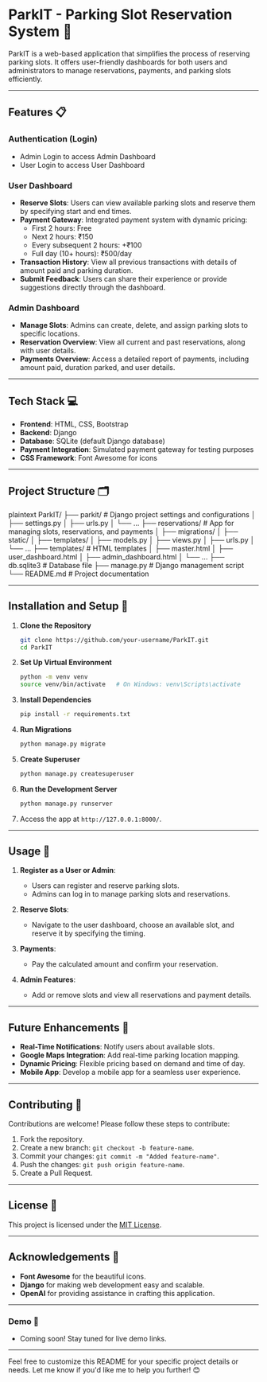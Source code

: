 # ParkIT - Parking Slot Reservation System 🚗

ParkIT is a web-based application that simplifies the process of reserving parking slots. It offers user-friendly dashboards for both users and administrators to manage reservations, payments, and parking slots efficiently.

---

## Features 📋

### Authentication (Login)
- Admin Login to access Admin Dashboard
- User Login to access User Dashboard

### User Dashboard
- **Reserve Slots**: Users can view available parking slots and reserve them by specifying start and end times.
- **Payment Gateway**: Integrated payment system with dynamic pricing:
  - First 2 hours: Free
  - Next 2 hours: ₹150
  - Every subsequent 2 hours: +₹100
  - Full day (10+ hours): ₹500/day
- **Transaction History**: View all previous transactions with details of amount paid and parking duration.
- **Submit Feedback**: Users can share their experience or provide suggestions directly through the dashboard.

### Admin Dashboard
- **Manage Slots**: Admins can create, delete, and assign parking slots to specific locations.
- **Reservation Overview**: View all current and past reservations, along with user details.
- **Payments Overview**: Access a detailed report of payments, including amount paid, duration parked, and user details.

---

## Tech Stack 💻

- **Frontend**: HTML, CSS, Bootstrap
- **Backend**: Django
- **Database**: SQLite (default Django database)
- **Payment Integration**: Simulated payment gateway for testing purposes
- **CSS Framework**: Font Awesome for icons

---

## Project Structure 🗂️

plaintext
ParkIT/
├── parkit/                # Django project settings and configurations
│   ├── settings.py
│   ├── urls.py
│   └── ...
├── reservations/          # App for managing slots, reservations, and payments
│   ├── migrations/
│   ├── static/
│   ├── templates/
│   ├── models.py
│   ├── views.py
│   ├── urls.py
│   └── ...
├── templates/             # HTML templates
│   ├── master.html
│   ├── user_dashboard.html
│   ├── admin_dashboard.html
│   └── ...
├── db.sqlite3             # Database file
├── manage.py              # Django management script
└── README.md              # Project documentation


---

## Installation and Setup 🚀

1. **Clone the Repository**
   ```bash
   git clone https://github.com/your-username/ParkIT.git
   cd ParkIT
   ```

2. **Set Up Virtual Environment**
   ```bash
   python -m venv venv
   source venv/bin/activate   # On Windows: venv\Scripts\activate
   ```

3. **Install Dependencies**
   ```bash
   pip install -r requirements.txt
   ```

4. **Run Migrations**
   ```bash
   python manage.py migrate
   ```

5. **Create Superuser**
   ```bash
   python manage.py createsuperuser
   ```

6. **Run the Development Server**
   ```bash
   python manage.py runserver
   ```

7. Access the app at `http://127.0.0.1:8000/`.

---

## Usage 📖

1. **Register as a User or Admin**:
   - Users can register and reserve parking slots.
   - Admins can log in to manage parking slots and reservations.

2. **Reserve Slots**:
   - Navigate to the user dashboard, choose an available slot, and reserve it by specifying the timing.

3. **Payments**:
   - Pay the calculated amount and confirm your reservation.

4. **Admin Features**:
   - Add or remove slots and view all reservations and payment details.

---

## Future Enhancements 🌟

- **Real-Time Notifications**: Notify users about available slots.
- **Google Maps Integration**: Add real-time parking location mapping.
- **Dynamic Pricing**: Flexible pricing based on demand and time of day.
- **Mobile App**: Develop a mobile app for a seamless user experience.

---

## Contributing 🤝

Contributions are welcome! Please follow these steps to contribute:
1. Fork the repository.
2. Create a new branch: `git checkout -b feature-name`.
3. Commit your changes: `git commit -m "Added feature-name"`.
4. Push the changes: `git push origin feature-name`.
5. Create a Pull Request.

---

## License 📜

This project is licensed under the [MIT License](LICENSE).

---

## Acknowledgements 🙏

- **Font Awesome** for the beautiful icons.
- **Django** for making web development easy and scalable.
- **OpenAI** for providing assistance in crafting this application.

---

### Demo 🎥

- Coming soon! Stay tuned for live demo links.

---

Feel free to customize this README for your specific project details or needs. Let me know if you'd like me to help you further! 😊
```
